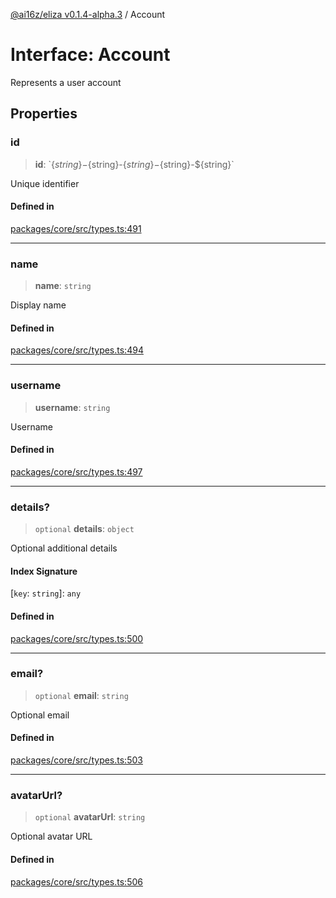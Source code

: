 [@ai16z/eliza v0.1.4-alpha.3](../index.md) / Account

# Interface: Account

Represents a user account

## Properties

### id

> **id**: \`$\{string\}-$\{string\}-$\{string\}-$\{string\}-$\{string\}\`

Unique identifier

#### Defined in

[packages/core/src/types.ts:491](https://github.com/ai16z/eliza/blob/main/packages/core/src/types.ts#L491)

***

### name

> **name**: `string`

Display name

#### Defined in

[packages/core/src/types.ts:494](https://github.com/ai16z/eliza/blob/main/packages/core/src/types.ts#L494)

***

### username

> **username**: `string`

Username

#### Defined in

[packages/core/src/types.ts:497](https://github.com/ai16z/eliza/blob/main/packages/core/src/types.ts#L497)

***

### details?

> `optional` **details**: `object`

Optional additional details

#### Index Signature

 \[`key`: `string`\]: `any`

#### Defined in

[packages/core/src/types.ts:500](https://github.com/ai16z/eliza/blob/main/packages/core/src/types.ts#L500)

***

### email?

> `optional` **email**: `string`

Optional email

#### Defined in

[packages/core/src/types.ts:503](https://github.com/ai16z/eliza/blob/main/packages/core/src/types.ts#L503)

***

### avatarUrl?

> `optional` **avatarUrl**: `string`

Optional avatar URL

#### Defined in

[packages/core/src/types.ts:506](https://github.com/ai16z/eliza/blob/main/packages/core/src/types.ts#L506)
